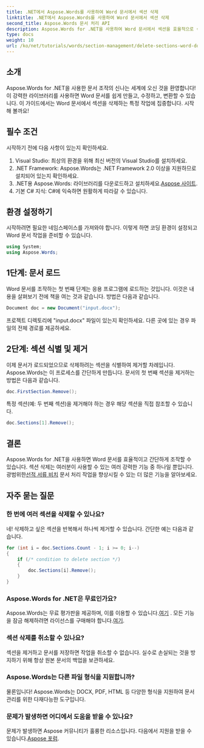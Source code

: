```yaml
---
title: .NET에서 Aspose.Words를 사용하여 Word 문서에서 섹션 삭제
linktitle: .NET에서 Aspose.Words를 사용하여 Word 문서에서 섹션 삭제
second_title: Aspose.Words 문서 처리 API
description: Aspose.Words for .NET을 사용하여 Word 문서에서 섹션을 효율적으로 삭제하는 방법을 알아보세요. 이 포괄적인 가이드는 필수 조건을 안내합니다.
type: docs
weight: 10
url: /ko/net/tutorials/words/section-management/delete-sections-word-document/
---
```

## 소개

Aspose.Words for .NET을 사용한 문서 조작의 신나는 세계에 오신 것을 환영합니다! 이 강력한 라이브러리를 사용하면 Word 문서를 쉽게 만들고, 수정하고, 변환할 수 있습니다. 이 가이드에서는 Word 문서에서 섹션을 삭제하는 특정 작업에 집중합니다. 시작해 볼까요!

## 필수 조건

시작하기 전에 다음 사항이 있는지 확인하세요.

1. Visual Studio: 최상의 환경을 위해 최신 버전의 Visual Studio를 설치하세요.
2. .NET Framework: Aspose.Words는 .NET Framework 2.0 이상을 지원하므로 설치되어 있는지 확인하세요.
3.  .NET용 Aspose.Words: 라이브러리를 다운로드하고 설치하세요.[Aspose 사이트](https://releases.aspose.com/words/net/).
4. 기본 C# 지식: C#에 익숙하면 원활하게 따라갈 수 있습니다.

## 환경 설정하기

시작하려면 필요한 네임스페이스를 가져와야 합니다. 이렇게 하면 코딩 환경이 설정되고 Word 문서 작업을 준비할 수 있습니다.

```csharp
using System;
using Aspose.Words;
```

## 1단계: 문서 로드

Word 문서를 조작하는 첫 번째 단계는 응용 프로그램에 로드하는 것입니다. 이것은 내용을 살펴보기 전에 책을 여는 것과 같습니다. 방법은 다음과 같습니다.

```csharp
Document doc = new Document("input.docx");
```

프로젝트 디렉토리에 "input.docx" 파일이 있는지 확인하세요. 다른 곳에 있는 경우 파일의 전체 경로를 제공하세요.

## 2단계: 섹션 식별 및 제거

이제 문서가 로드되었으므로 삭제하려는 섹션을 식별하여 제거할 차례입니다. Aspose.Words는 이 프로세스를 간단하게 만듭니다. 문서의 첫 번째 섹션을 제거하는 방법은 다음과 같습니다.

```csharp
doc.FirstSection.Remove();
```

특정 섹션(예: 두 번째 섹션)을 제거해야 하는 경우 해당 섹션을 직접 참조할 수 있습니다.

```csharp
doc.Sections[1].Remove();
```

## 결론

 Aspose.Words for .NET을 사용하면 Word 문서를 효율적이고 간단하게 조작할 수 있습니다. 섹션 삭제는 여러분이 사용할 수 있는 여러 강력한 기능 중 하나일 뿐입니다. 광범위한[선적 서류 비치](https://reference.aspose.com/words/net/) 문서 처리 작업을 향상시킬 수 있는 더 많은 기능을 알아보세요.

## 자주 묻는 질문

### 한 번에 여러 섹션을 삭제할 수 있나요?
네! 삭제하고 싶은 섹션을 반복해서 하나씩 제거할 수 있습니다. 간단한 예는 다음과 같습니다.

```csharp
for (int i = doc.Sections.Count - 1; i >= 0; i--)
{
    if (/* condition to delete section */)
    {
        doc.Sections[i].Remove();
    }
}
```

### Aspose.Words for .NET은 무료인가요?
 Aspose.Words는 무료 평가판을 제공하며, 이를 이용할 수 있습니다.[여기](https://releases.aspose.com/) . 모든 기능을 잠금 해제하려면 라이선스를 구매해야 합니다.[여기](https://purchase.aspose.com/buy).

### 섹션 삭제를 취소할 수 있나요?
섹션을 제거하고 문서를 저장하면 작업을 취소할 수 없습니다. 실수로 손실되는 것을 방지하기 위해 항상 원본 문서의 백업을 보관하세요.

### Aspose.Words는 다른 파일 형식을 지원합니까?
물론입니다! Aspose.Words는 DOCX, PDF, HTML 등 다양한 형식을 지원하여 문서 관리를 위한 다재다능한 도구입니다.

### 문제가 발생하면 어디에서 도움을 받을 수 있나요?
 문제가 발생하면 Aspose 커뮤니티가 훌륭한 리소스입니다. 다음에서 지원을 받을 수 있습니다.[Aspose 포럼](https://forum.aspose.com/c/words/8).
